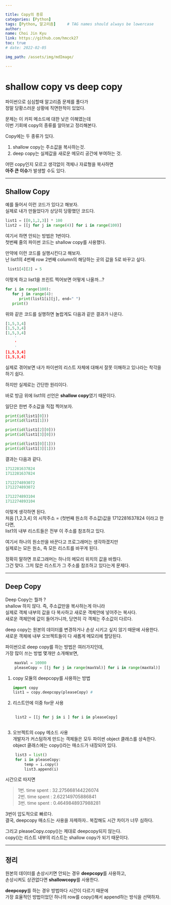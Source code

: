 ```yaml
---

title: Copy의 종류
categories: [Python]
tags: [Python, 알고리즘]     # TAG names should always be lowercase
author:
name: Choi Jin Kyu
link: https://github.com/hmcck27
toc: true
# date: 2022-02-05

img_path: /assets/img/mdImage/

---
```


# shallow copy vs deep copy

파이썬으로 심심할때 알고리즘 문제를 풀다가  
정말 당황스러운 상황에 직면한적이 있었다.  

문제는 이 카피 메소드에 대한 낮은 이해였는데  
이번 기회에 copy의 종류를 알아보고 정리해본다.  

Copy에는 두 종류가 있다.  

1. shallow copy는 주소값을 복사하는것. 
2. deep copy는 실제값을 새로운 메모리 공간에 부여하는 것.

어떤 copy인지 모르고 생각없이 객체나 자료형을 복사하면  
**아주 큰 이슈**가 발생할 수도 있다.

---

## Shallow Copy

예를 들어서 이런 코드가 있다고 해보자.  
실제로 내가 만들었다가 상당히 당황했던 코드다.

```python
list1 = [[0,1,2,3]] * 100  
list2 = [[j for j in range(4)] for i in range(100)]
```


여기서 하면 안되는 방법은 1번이다.  
첫번째 줄의 파이썬 코드는 shallow copy를 사용했다.

만약에 이런 코드를 실행시킨다고 해보자.  
난 list1의 4번째 row 2번째 column의 해당하는 곳의 값을 5로 바꾸고 싶다.

```python
 list1[4][2] = 5  
```


이렇게 하고 list1을 프린트 찍어보면 어떻게 나올까...?

```python
for i in range(100):  
   for j in range(4):  
      print(list1[i][j], end=" ")  
   print()  
```

위와 같은 코드를 실행하면 놀랍게도 다음과 같은 결과가 나온다.

```python
[1,5,3,4]
[1,5,3,4]
[1,5,3,4]
    '
    '
    '
[1,5,3,4]
[1,5,3,4]
```

실제로 겪어보면 내가 파이썬의 리스트 자체에 대해서 잘못 이해하고 있나라는 착각을 하기 쉽다.  

하지만 실제로는 간단한 원리이다.

바로 방금 위에 list1의 선언은 **shallow copy**였기 때문이다.  

일단은 한번 주소값을 직접 찍어보자.  

```python
print(id(list1[0]))
print(id(list1[1]))

print(id(list1[2][0]))
print(id(list1[3][0]))

print(id(list1[0][1]))
print(id(list1[3][1]))
```

결과는 다음과 같다.

```python
1712281637824
1712281637824

1712274893072
1712274893072

1712274893104
1712274893104
```


이렇게 생각하면 된다.  
처음 [1,2,3,4] 의 시작주소 = (첫번째 원소의 주소값)값을 1712281637824 이라고 한다면,  
list1의 내부 리스트들은 전부 이 주소를 참조하고 있다.

여기서 하나의 원소만을 바꾼다고 프로그래머는 생각하겠지만  
실제로는 모든 원소, 즉 모든 리스트를 바꾸게 된다.

정확히 말하면 프로그래머는 하나의 메모리 위치의 값을 바꿨다.  
그건 맞다. 그저 많은 리스트가 그 주소를 참조하고 있다는게 문제다.  

---

## Deep Copy

Deep Copy는 뭘까 ?  
shallow 하지 않다. 즉, 주소값만을 복사하는게 아니라  
실제로 객체 내부의 값을 다 복사하고 새로운 객체안에 넣어주는 복사다.  
새로운 객체안에 값이 들어가니까, 당연히 각 객체는 주소값이 다르다.  

deep copy는 원본의 데이터를 변경하거나 손상 시키고 싶지 않기 때문에 사용한다.  
새로운 객체에 내부 오브젝트들이 다 새롭게 메모리에 할당된다.  

파이썬으로 deep copy를 하는 방법은 여러가지인데,  
가장 많이 쓰는 방법 몇개만 소개해보면,  

```python
    maxVal = 10000
    pleaseCopy = [[j for j in range(maxVal)] for i in range(maxVal)]
```

1. copy 모듈의 deepcopy를 사용하는 방법
    ```python
    import copy
    list1 = copy.deepcopy(pleaseCopy) # 
    ```
2. 리스트안에 이중 for문 사용
   ```python
    
    list2 = [[j for j in i ] for i in pleaseCopy]
    
   ```
3. 오브젝트의 copy 메소드 사용  
개발자가 커스텀하게 만드는 객체들은 모두 파이썬 object 클래스를 상속한다.  
object 클래스에는 copy()라는 매소드가 내장되어 있다.
   ```python
    list3 = list()
    for i in pleaseCopy:
        temp = i.copy()
        list3.append(i)
   ``` 

시간으로 따지면 
> 1번. time spent :  32.275668144226074  
> 2번. time spent :  2.622149705886841  
> 3번. time spent :  0.4649848937988281  

3번이 압도적으로 빠르다.  
결국, deepcopy 매소드는 사용을 자제하자..
복잡해도 시간 차이가 너무 심하다.

그리고 pleaseCopy.copy()는 제대로 deepcopy되지 않는다.  
copy()는 리스트 내부의 리스트는 shallow copy가 되기 때문이다.  

---

## 정리

원본의 데이터를 손상시키면 안되는 경우 **deepcopy**를 사용하고,  
손상시켜도 상관없다면 **shallowcopy**를 사용한다.  

**deepcopy**를 하는 경우 방법마다 시간이 다르기 때문에  
가장 효율적인 방법이었던 하나의 row를 copy()해서 append하는 방식을 선택하자.






 


